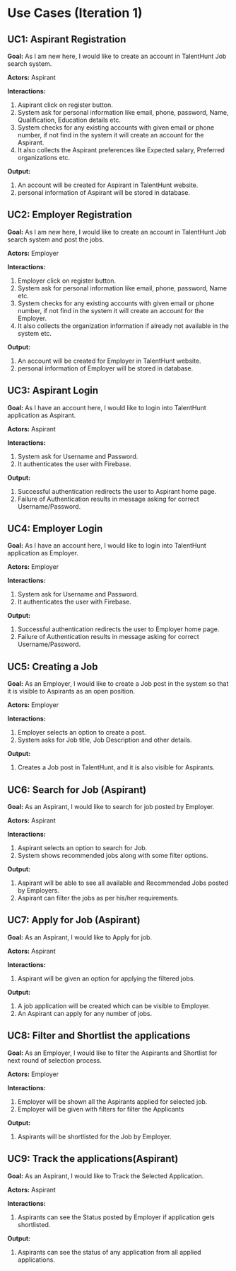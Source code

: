 # Use Cases (Iteration 1)
## UC1: Aspirant Registration
**Goal:** 
As I am new here, I would like to create an account in TalentHunt Job search system.

**Actors:** Aspirant

**Interactions:**
1. Aspirant click on register button.
2. System ask for personal information like email, phone, password, Name, Qualification, Education details etc.
3. System checks for any existing accounts with given email or phone number, if not find in the system it will create an account for the Aspirant.
4. It also collects the Aspirant preferences like Expected salary, Preferred organizations etc.

**Output:**
1. An account will be created for Aspirant in TalentHunt website.
2. personal information of Aspirant will be stored in database.



## UC2: Employer Registration
**Goal:** 
As I am new here, I would like to create an account in TalentHunt Job search system and post the jobs.

**Actors:** Employer

**Interactions:**
1. Employer click on register button.
2. System ask for personal information like email, phone, password, Name etc.
3. System checks for any existing accounts with given email or phone number, if not find in the system it will create an account for the Employer.
4. It also collects the organization information if already not available in the system etc.

**Output:**
1. An account will be created for Employer in TalentHunt website.
2. personal information of Employer will be stored in database.

## UC3: Aspirant Login
**Goal:** 
As I have an account here, I would like to login into TalentHunt application as Aspirant.

**Actors:** Aspirant

**Interactions:**
1. System ask for Username and Password.
2. It authenticates the user with Firebase.

**Output:**
1. Successful authentication redirects the user to Aspirant home page.
2. Failure of Authentication results in message asking for correct Username/Password.



## UC4: Employer Login
**Goal:** 
As I have an account here, I would like to login into TalentHunt application as Employer.

**Actors:** Employer

**Interactions:**
1. System ask for Username and Password.
2. It authenticates the user with Firebase.

**Output:**
1. Successful authentication redirects the user to Employer home page.
2. Failure of Authentication results in message asking for correct Username/Password.


## UC5: Creating a Job
**Goal:** 
As an Employer, I would like to create a Job post in the system so that it is visible to Aspirants as an open position.

**Actors:** Employer

**Interactions:**
1. Employer selects an option to create a post.
2. System asks for Job title, Job Description and other details.

**Output:**
1. Creates a Job post in TalentHunt, and it is also visible for Aspirants.


## UC6: Search for Job (Aspirant)
**Goal:** 
As an Aspirant, I would like to search for job posted by Employer.

**Actors:** Aspirant

**Interactions:**
1. Aspirant selects an option to search for Job.
2. System shows recommended jobs along with some filter options.

**Output:**
1. Aspirant will be able to see all available and Recommended Jobs posted by Employers.
2. Aspirant can filter the jobs as per his/her requirements. 



## UC7: Apply for Job (Aspirant)
**Goal:** 
As an Aspirant, I would like to Apply for job.

**Actors:** Aspirant

**Interactions:**
1. Aspirant will be given an option for applying the filtered jobs.

**Output:**
1. A job application will be created which can be visible to Employer.
2. An Aspirant can apply for any number of jobs.


## UC8: Filter and Shortlist the applications
**Goal:** 
As an Employer, I would like to filter the Aspirants and Shortlist for next round of selection process.

**Actors:** Employer

**Interactions:**
1. Employer will be shown all the Aspirants applied for selected job.
2. Employer will be given with filters for filter the Applicants

**Output:**
1. Aspirants will be shortlisted for the Job by Employer.


## UC9: Track the applications(Aspirant)
**Goal:** 
As an Aspirant, I would like to Track the Selected Application.

**Actors:** Aspirant

**Interactions:**
1. Aspirants can see the Status posted by Employer if application gets shortlisted.

**Output:**
1. Aspirants can see the status of any application from all applied applications.

